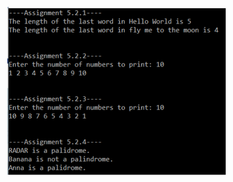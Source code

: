 ![Console output of Assignments 5.2.1-4](https://github.com/carter-oleary/MSSA/blob/main/Assignment%205.2/Assignment%205.2%20output.png)

